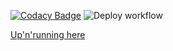 [![Codacy Badge](https://app.codacy.com/project/badge/Grade/2fe8e35643ac4e39b33589fc9edfa0a4)](https://www.codacy.com/gh/nelson-mig-l/nelson.neocities.org/dashboard?utm_source=github.com&amp;utm_medium=referral&amp;utm_content=nelson-mig-l/nelson.neocities.org&amp;utm_campaign=Badge_Grade)
![Deploy workflow](https://github.com/nelson-mig-l/nelson.neocities.org/workflows/Deploy/badge.svg)

[Up'n'running here](https://nelson.neocities.org/)
